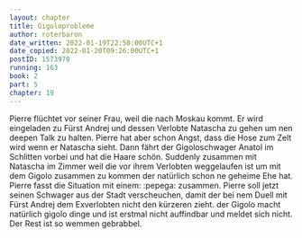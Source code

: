 ```yaml
---
layout: chapter
title: Gigoloprobleme
author: roterbaron
date_written: 2022-01-19T22:50:00UTC+1
date_copied: 2022-01-20T09:26:00UTC+1
postID: 1573970
running: 163
book: 2
part: 5
chapter: 19
---
```

Pierre flüchtet vor seiner Frau, weil die nach Moskau kommt. Er wird eingeladen zu Fürst Andrej und dessen Verlobte Natascha zu gehen um nen deepen Talk zu halten. Pierre hat aber schon Angst, dass die Hose zum Zelt wird wenn er Natascha sieht. Dann fährt der Gigoloschwager Anatol im Schlitten vorbei und hat die Haare schön. Suddenly zusammen mit Natascha im Zimmer weil die vor ihrem Verlobten weggelaufen ist um mit dem Gigolo zusammen zu kommen der natürlich schon ne geheime Ehe hat. Pierre fasst die Situation mit einem: :pepega: zusammen. Pierre soll jetzt seinen Schwager aus der Stadt verscheuchen, damit der bei nem Duell mit Fürst Andrej dem Exverlobten nicht den kürzeren zieht. der Gigolo macht natürlich gigolo dinge und ist erstmal nicht auffindbar und meldet sich nicht. Der Rest ist so wemmen gebrabbel. 